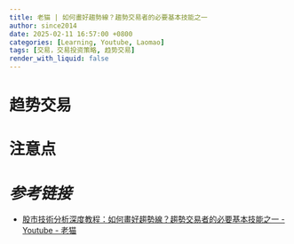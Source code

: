 ```yaml
---
title: 老猫 | 如何畫好趨勢線？趨勢交易者的必要基本技能之一
author: since2014
date: 2025-02-11 16:57:00 +0800
categories: [Learning, Youtube, Laomao]
tags: [交易，交易投资策略, 趋势交易]
render_with_liquid: false
---
```


# 趋势交易

# 注意点



# *参考链接*

+ [股市技術分析深度教程：如何畫好趨勢線？趨勢交易者的必要基本技能之一  - Youtube - 老猫](https://youtu.be/kAXsTQuf6TU?si=n-25zv1FZHkrppjO)